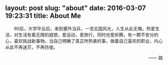 layout: post
slug: "about"
date: 2016-03-07 19:23:31
title: About Me 
---
<style type="text/css">
	strong a {
		color: #747474;
	}
	.player {
		text-align: center;
		margin: .5em auto 0;
	}
	.player br {
		display: none;
	}
	.sign {
		text-align: right;
		font-style: italic;
	}
	#ds-recent-visitors {
		padding: 0;
	}
	#ds-recent-visitors div,#ds-recent-visitors div a{
		display: inline-block;
	}
	#ds-recent-visitors div img {
		display: inline-block !important;
		width: 56px !important;
		height: 56px !important;
		border-radius: 50%;
		border: 1px solid #ddd;
		padding: 2px;
	}
	.article-entry img:first-child {
		display: block;
	}
	.article-entry span {
		font-family: Arial;
	}
</style>
　　90后，大学毕业后，来到塞外当兵，一览北国风光，人生从此无悔。热爱生活，对生活有着无限的遐想，爱运动，爱旅行，同时也爱折腾，有一颗不安分的心，喜欢挑战新事物。当自己明确了真正所热衷的事，做着自己喜欢的职业，内心从此不再迷茫，不再彷徨。
　　　　
<p style="text-align: right;"><span>——</span>  路 </p>


<br>









